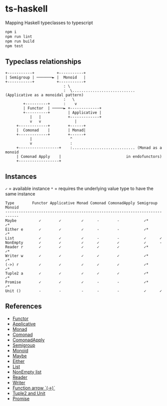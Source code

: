 # ts-haskell
Mapping Haskell typeclasses to typescript

```bash
npm i
npm run lint
npm run build
npm test
```

## Typeclass relationships

```
+-----------+          +-----------+
| Semigroup | ───────► |  Monoid   |
+-----------+          +-----------+
                          : \
                          :  \............................ (Applicative as a monoidal pattern)
                          :   \
        +----------+      :    v
        | Functor  | ─────► +-------------+
        +----------+        | Applicative |
           |   |            +-------------+
           v   v               |
     +-------------+        +------+
     |  Comonad    |        | Monad|
     +-------------+        +------+
           |                 ^
           v                 :
     +------------------+    :............................ (Monad as a monoid
     | Comonad Apply    |                             in endofunctors)
     +------------------+
```

## Instances

`✓` = available instance
`*` = requires the underlying value type to have the same instance

```
Type        Functor Applicative Monad Comonad ComonadApply Semigroup Monoid
----------------------------------------------------------------------------
Maybe          ✓        ✓         ✓      -        -           ✓*     ✓*
Either e       ✓        ✓         ✓      -        -           ✓*     ✓*
List           ✓        ✓         ✓      -        -           ✓      ✓
NonEmpty       ✓        ✓         ✓      ✓        ✓           ✓      -
Reader r       ✓        ✓         ✓      ✓        ✓           ✓*     ✓*
Writer w       ✓        ✓         ✓      ✓        ✓           ✓*     ✓*
(->) r         ✓        ✓         ✓      ✓        ✓           ✓*     ✓*
Tuple2 a       ✓        ✓         ✓      ✓        ✓           ✓*     ✓*
Promise        ✓        ✓         ✓      -        -           ✓*     ✓*
Unit ()        -        -         -      -        -           ✓      ✓
```

## References

- [Functor](src/ghc/base/functor.ts)
- [Applicative](src/ghc/base/applicative.ts)
- [Monad](src/ghc/base/monad/monad.ts)
- [Comonad](src/control/comonad.ts)
- [ComonadApply](src/control/comonad-apply.ts)
- [Semigroup](src/ghc/base/semigroup.ts)
- [Monoid](src/ghc/base/monoid.ts)
- [Maybe](src/ghc/base/maybe/maybe.ts)
- [Either](src/data/either/either.ts)
- [List](src/ghc/base/list/list.ts)
- [NonEmpty list](src/ghc/base/non-empty/list.ts)
- [Reader](src/control/reader/reader.ts)
- [Writer](src/control/writer/writer.ts)
- [Function arrow \`(->)\`](src/ghc/prim/function-arrow/index.ts)
- [Tuple2 and Unit](src/ghc/base/tuple/tuple.ts)
- [Promise](src/extra/promise/promise.ts)
